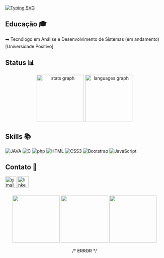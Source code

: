 [![Typing SVG](https://readme-typing-svg.demolab.com/?lines=Hellooo;Welcome+to+my+word!!&color=ffdaa6&font=Pixelify+Sans&size=40&pause=1000)](https://git.io/typing-svg)

## Educação 🎓
➡️ Tecnólogo em Análise e Desenvolvimento de Sistemas (em andamento) [Universidade Positivo]

###

## Status 📊
<div align="center">
  <img src="https://github-readme-stats.vercel.app/api?username=Anaaguiarp&hide_title=false&hide_rank=false&show_icons=true&include_all_commits=true&count_private=true&disable_animations=false&theme=dracula&locale=en&hide_border=false" height="150" alt="stats graph"  />
  <img src="https://github-readme-stats.vercel.app/api/top-langs?username=Anaaguiarp&locale=en&hide_title=false&layout=compact&card_width=320&langs_count=5&theme=dracula&hide_border=false" height="150" alt="languages graph"  />
</div>

###

## Skills 📚
![JAVA](https://img.shields.io/badge/Java-ED8B00?style=for-the-badge&logo=java&logoColor=white)
![C](https://img.shields.io/badge/C-00599C?style=for-the-badge&logo=c&logoColor=white)
![php](https://img.shields.io/badge/PHP-777BB4?style=for-the-badge&logo=php&logoColor=white)
![HTML](https://img.shields.io/badge/html5-E86E1C.svg?style=for-the-badge&logo=html5&logoColor=white)
![CSS3](https://img.shields.io/badge/css3-%231572B6.svg?style=for-the-badge&logo=css3&logoColor=white)
![Bootstrap](https://img.shields.io/badge/bootstrap-%238511FA.svg?style=for-the-badge&logo=bootstrap&logoColor=white)
![JavaScript](https://img.shields.io/badge/javascript-%23323330.svg?style=for-the-badge&logo=javascript&logoColor=%23F7DF1E)

###

## Contato 💬
<div align="left">
  <a href="https://mailto:anacarolinaaguiarp@gmail.com" target="_blank">
    <img src="https://img.shields.io/static/v1?message=Gmail&logo=gmail&label=&color=D14836&logoColor=white&labelColor=&style=for-the-badge" height="35" alt="gmail logo"  />
  </a>
  <a href="www.linkedin.com/in/ana-carolina-aguiar-pereira" target="_blank">
    <img src="https://img.shields.io/static/v1?message=LinkedIn&logo=linkedin&label=&color=0077B5&logoColor=white&labelColor=&style=for-the-badge" height="35" alt="linkedin logo"  />
  </a>
</div>

###

<div display="inline-block" align="center">
  <img src="https://github.com/user-attachments/assets/99b4468c-41d2-4297-b351-7afc3a55bd63" width="150" height="150" />
  <img src="https://github.com/user-attachments/assets/c65d1cee-930b-47f8-a0c4-55fccdfe6e1f" width="150" height="150" />
  <img src="https://github.com/user-attachments/assets/5ae49a5e-ecf2-47a6-a2b6-d99b55c0874f" width="150" height="150" />
  
  /* ~~ERROR~~ */
</div>

